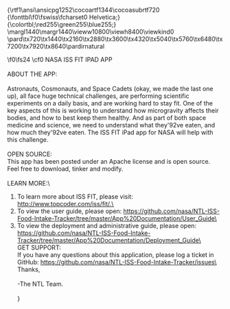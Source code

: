 {\rtf1\ansi\ansicpg1252\cocoartf1344\cocoasubrtf720
{\fonttbl\f0\fswiss\fcharset0 Helvetica;}
{\colortbl;\red255\green255\blue255;}
\margl1440\margr1440\vieww10800\viewh8400\viewkind0
\pard\tx720\tx1440\tx2160\tx2880\tx3600\tx4320\tx5040\tx5760\tx6480\tx7200\tx7920\tx8640\pardirnatural

\f0\fs24 \cf0 NASA ISS FIT IPAD APP\
\
ABOUT THE APP:\
\
Astronauts, Cosmonauts, and Space Cadets (okay, we made the last one up), all face huge technical challenges, are performing scientific experiments on a daily basis, and are working hard to stay fit. One of the key aspects of this is working to understand how microgravity affects their bodies, and how to best keep them healthy. And as part of both space medicine and science, we need to understand what they\'92ve eaten, and how much they\'92ve eaten. The ISS FIT iPad app for NASA will help with this challenge. \
\
OPEN SOURCE:\
This app has been posted under an Apache license and is open source. Feel free to download, tinker and modify.\
\
LEARN MORE:\
1. To learn more about ISS FIT, please visit: http://www.topcoder.com/iss/fit/.\
2. To view the user guide, please open: https://github.com/nasa/NTL-ISS-Food-Intake-Tracker/tree/master/App%20Documentation/User_Guide\
3. To view the deployment and administrative guide, please open: https://github.com/nasa/NTL-ISS-Food-Intake-Tracker/tree/master/App%20Documentation/Deployment_Guide\
\
GET SUPPORT:\
If you have any questions about this application, please log a ticket in GitHub: https://github.com/nasa/NTL-ISS-Food-Intake-Tracker/issues\
\
Thanks,\
\
-The NTL Team.\
\
}